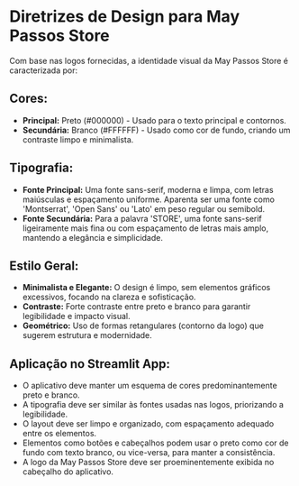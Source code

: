 # Diretrizes de Design para May Passos Store

Com base nas logos fornecidas, a identidade visual da May Passos Store é caracterizada por:

## Cores:
- **Principal:** Preto (#000000) - Usado para o texto principal e contornos.
- **Secundária:** Branco (#FFFFFF) - Usado como cor de fundo, criando um contraste limpo e minimalista.

## Tipografia:
- **Fonte Principal:** Uma fonte sans-serif, moderna e limpa, com letras maiúsculas e espaçamento uniforme. Aparenta ser uma fonte como 'Montserrat', 'Open Sans' ou 'Lato' em peso regular ou semibold.
- **Fonte Secundária:** Para a palavra 'STORE', uma fonte sans-serif ligeiramente mais fina ou com espaçamento de letras mais amplo, mantendo a elegância e simplicidade.

## Estilo Geral:
- **Minimalista e Elegante:** O design é limpo, sem elementos gráficos excessivos, focando na clareza e sofisticação.
- **Contraste:** Forte contraste entre preto e branco para garantir legibilidade e impacto visual.
- **Geométrico:** Uso de formas retangulares (contorno da logo) que sugerem estrutura e modernidade.

## Aplicação no Streamlit App:
- O aplicativo deve manter um esquema de cores predominantemente preto e branco.
- A tipografia deve ser similar às fontes usadas nas logos, priorizando a legibilidade.
- O layout deve ser limpo e organizado, com espaçamento adequado entre os elementos.
- Elementos como botões e cabeçalhos podem usar o preto como cor de fundo com texto branco, ou vice-versa, para manter a consistência.
- A logo da May Passos Store deve ser proeminentemente exibida no cabeçalho do aplicativo.

